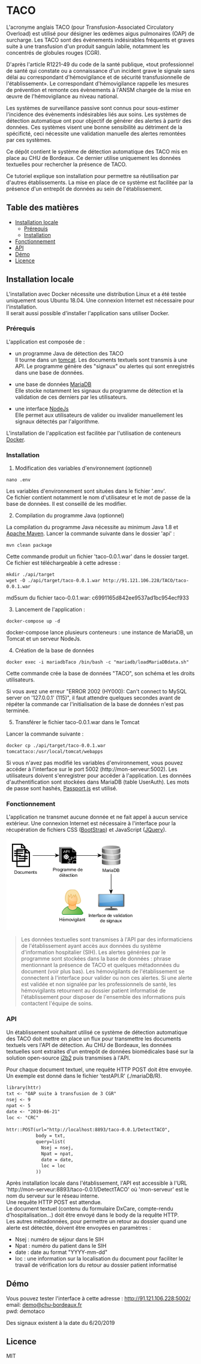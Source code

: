 # TACO

L'acronyme anglais TACO (pour Transfusion-Associated Circulatory Overload) est utilisé pour désigner les œdèmes aigus pulmonaires (OAP) de surcharge. 
Les TACO sont des évènements indésirables fréquents et graves suite à une transfusion d'un produit sanguin labile, notamment les concentrés de globules rouges (CGR). 

D'après l'article R1221-49 du code de la santé publique, «tout professionnel de santé qui constate ou a connaissance d'un incident grave le signale sans délai au correspondant d'hémovigilance et de sécurité transfusionnelle de l'établissement». Le correspondant d'hémovigilance rappelle les mesures de prévention et remonte ces évènements à l'ANSM chargée de la mise en œuvre de l'hémovigilance au niveau national. 

Les systèmes de surveillance passive sont connus pour sous-estimer l'incidence des évènements indésirables liés aux soins. Les systèmes de détection automatique ont pour objectif de générer des alertes à partir des données. Ces systèmes visent une bonne sensibilité au détriment de la spécificté, ceci nécessite une validation manuelle des alertes remontées par ces systèmes. 

Ce dépôt contient le système de détection automatique des TACO mis en place au CHU de Bordeaux. Ce dernier utilise uniquement les données textuelles pour rechercher la présence de TACO. 

Ce tutoriel explique son installation pour permettre sa réutilisation par d'autres établissements. La mise en place de ce système est facilitée par la présence d'un entrepôt de données au sein de l'établissement. 

## Table des matières

<!-- toc -->

- [Installation locale](#installation-locale)
  * [Prérequis](#prerequis)
  * [Installation](#installation)
- [Fonctionnement](#fonctionnement)
- [API](#api)
- [Démo](#demo)
- [Licence](#licence)

<!-- tocstop -->

## Installation locale
L'installation avec Docker nécessite une distribution Linux et a été testée uniquement sous Ubuntu 18.04. Une connexion Internet est nécessaire pour l'installation.   
Il serait aussi possible d'installer l'application sans utiliser Docker.  

### Prérequis

L'application est composée de :  

- un programme Java de détection des TACO  
Il tourne dans un [tomcat](http://tomcat.apache.org/). Les documents textuels sont transmis à une API. Le programme génère des "signaux" ou alertes qui sont enregistrés dans une base de données.   

- une base de données [MariaDB](https://mariadb.org/)  
Elle stocke notamment les signaux du programme de détection et la validation de ces derniers par les utilisateurs. 

- une interface [NodeJs](https://nodejs.org/en/)  
Elle permet aux utilisateurs de valider ou invalider manuellement les signaux détectés par l'algorithme.

L'installation de l'application est facilitée par l'utilisation de conteneurs [Docker](https://docs.docker.com/install/). 



### Installation

1. Modification des variables d'environnement (optionnel)

```
nano .env
```

Les variables d'environnement sont situées dans le fichier '.env'.  
Ce fichier contient notamment le nom d'utilisateur et le mot de passe de la base de données. Il est conseillé de les modifier. 

2. Compilation du programme Java (optionnel)

La compilation du programme Java nécessite au minimum Java 1.8 et [Apache Maven](https://maven.apache.org/download.cgi).  Lancer la commande suivante dans le dossier 'api' : 
```
mvn clean package
```
Cette commande produit un fichier 'taco-0.0.1.war' dans le dossier target.  
Ce fichier est téléchargeable à cette adresse : 
```
mkdir ./api/target
wget -O ./api/target/taco-0.0.1.war http://91.121.106.228/TACO/taco-0.0.1.war
```

md5sum du fichier taco-0.0.1.war: c6991165d842ee9537ad1bc954ecf933


3. Lancement de l'application :

```
docker-compose up -d
```
docker-compose lance plusieurs conteneurs : une instance de MariaDB, un Tomcat et un serveur NodeJs. 


4. Création de la base de données

```
docker exec -i mariadbTaco /bin/bash -c "mariadb/loadMariaDBdata.sh"
```
Cette commande crée la base de données "TACO", son schéma et les droits utilisateurs. 

Si vous avez une erreur "ERROR 2002 (HY000): Can't connect to MySQL server on '127.0.0.1' (115)", il faut attendre quelques secondes avant de répéter la commande car l'initialisation de la base de données n'est pas terminée. 

5. Transférer le fichier taco-0.0.1.war dans le Tomcat

Lancer la commande suivante : 

```
docker cp ./api/target/taco-0.0.1.war tomcattaco:/usr/local/tomcat/webapps
```

Si vous n'avez pas modifié les variables d'environnement, vous pouvez accéder à l'interface sur le port 5002 (http://mon-serveur:5002). 
Les utilisateurs doivent s'enregistrer pour accéder à l'application. Les données d'authentification sont stockées dans MariaDB (table UserAuth). Les mots de passe sont hashés, [Passport.js](http://www.passportjs.org/) est utilisé.  


### Fonctionnement 
L'application ne transmet aucune donnée et ne fait appel à aucun service extérieur. Une connexion Internet est nécessaire à l'interface pour la récupération de fichiers CSS ([BootStrap](https://getbootstrap.com/)) et JavaScript ([JQuery](https://jquery.com/)). 

![](./taco.png)

> Les données textuelles sont transmises à l'API par des informaticiens de l'établissement ayant accès aux données du système d'information hospitalier (SIH). Les alertes générées par le programme sont stockées dans la base de données : phrase mentionnant la présence de TACO et quelques métadonnées du document (voir plus bas). Les hémovigilants de l'établissement se connectent à l'interface pour valider ou non ces alertes. Si une alerte est validée et non signalée par les professionnels de santé, les hémovigilants retournent au dossier patient informatisé de l'établissement pour disposer de l'ensemble des informations puis contactent l'équipe de soins.  

### API
Un établissement souhaitant utilisé ce système de détection automatique des TACO doit mettre en place un flux pour transmettre les documents textuels vers l'API de détection. 
Au CHU de Bordeaux, les données textuelles sont extraites d'un entrepôt de données biomédicales basé sur la solution open-source [i2b2](https://www.i2b2.org/) puis transmises à l'API.  
 
Pour chaque document textuel, une requête HTTP POST doit être envoyée. Un exemple est donné dans le fichier 'testAPI.R' (./mariaDB/R). 

```
library(httr)
txt <- "OAP suite à transfusion de 3 CGR"
nsej <- 9
npat <- 5
date <- "2019-06-21"
loc <- "CRC"

httr::POST(url="http://localhost:8893/taco-0.0.1/DetectTACO",
           body = txt, 
           query=list(
             Nsej = nsej,
             Npat = npat,
             date = date,
             loc = loc
           ))
```

Après installation locale dans l'établissement, l'API est accessible à l'URL 'http://mon-serveur:8893/taco-0.0.1/DetectTACO' où 'mon-serveur' est le nom du serveur sur le réseau interne.  
Une requête HTTP POST est attendue.  
Le document textuel (contenu du formulaire DxCare, compte-rendu d'hospitalisation...) doit être envoyé dans le body de la requête HTTP.  
Les autres métadonnées, pour permettre un retour au dossier quand une alerte est détectée, doivent être envoyées en paramètres : 

- Nsej : numéro de séjour dans le SIH  
- Npat : numéro du patient dans le SIH  
- date : date au format "YYYY-mm-dd"  
- loc : une information sur la localisation du document pour faciliter le travail de vérification lors du retour au dossier patient informatisé  

## Démo
Vous pouvez tester l'interface à cette adresse : http://91.121.106.228:5002/  
email: demo@chu-bordeaux.fr  
pwd: demotaco

Des signaux existent à la date du 6/20/2019

## Licence
MIT
